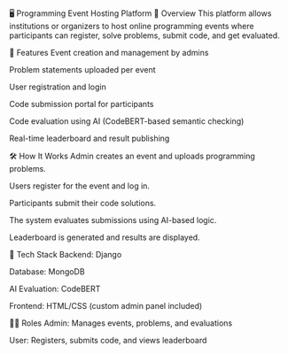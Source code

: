 🖥️ Programming Event Hosting Platform
📌 Overview
This platform allows institutions or organizers to host online programming events where participants can register, solve problems, submit code, and get evaluated.

🎯 Features
Event creation and management by admins

Problem statements uploaded per event

User registration and login

Code submission portal for participants

Code evaluation using AI (CodeBERT-based semantic checking)

Real-time leaderboard and result publishing

🛠️ How It Works
Admin creates an event and uploads programming problems.

Users register for the event and log in.

Participants submit their code solutions.

The system evaluates submissions using AI-based logic.

Leaderboard is generated and results are displayed.

🔧 Tech Stack
Backend: Django

Database: MongoDB

AI Evaluation: CodeBERT

Frontend: HTML/CSS (custom admin panel included)

👩‍💻 Roles
Admin: Manages events, problems, and evaluations

User: Registers, submits code, and views leaderboard
